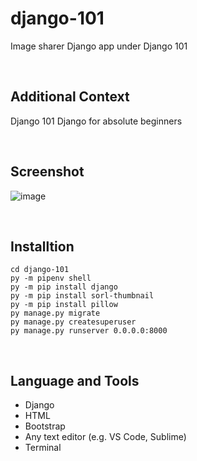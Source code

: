# django-101

Image sharer Django app under Django 101

<br>

## Additional Context

Django 101 Django for absolute beginners

<br>

## Screenshot

![image](https://user-images.githubusercontent.com/84888155/167281473-197ae488-0d5b-4bc5-986a-ad1c617e32ce.PNG)

<br>

## Installtion

```
cd django-101
py -m pipenv shell
py -m pip install django
py -m pip install sorl-thumbnail
py -m pip install pillow
py manage.py migrate
py manage.py createsuperuser
py manage.py runserver 0.0.0.0:8000
```

<br>

## Language and Tools

- Django
- HTML
- Bootstrap
- Any text editor (e.g. VS Code, Sublime)
- Terminal
